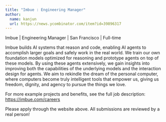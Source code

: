 ```yaml
---
title: "Imbue : Engineering Manager"
author:
  name: kanjun
  url: https://news.ycombinator.com/item?id=39896317
---
```

Imbue | Engineering Manager | San Francisco | Full-time

Imbue builds AI systems that reason and code, enabling AI agents to accomplish larger goals and safely work in the real world. We train our own foundation models optimized for reasoning and prototype agents on top of these models. By using these agents extensively, we gain insights into improving both the capabilities of the underlying models and the interaction design for agents. We aim to rekindle the dream of the personal computer, where computers become truly intelligent tools that empower us, giving us freedom, dignity, and agency to pursue the things we love.

For more example projects and benefits, see the full job description: <a href="https:&#x2F;&#x2F;imbue.com&#x2F;careers" rel="nofollow">https:&#x2F;&#x2F;imbue.com&#x2F;careers</a>

Please apply through the website above. All submissions are reviewed by a real person!
